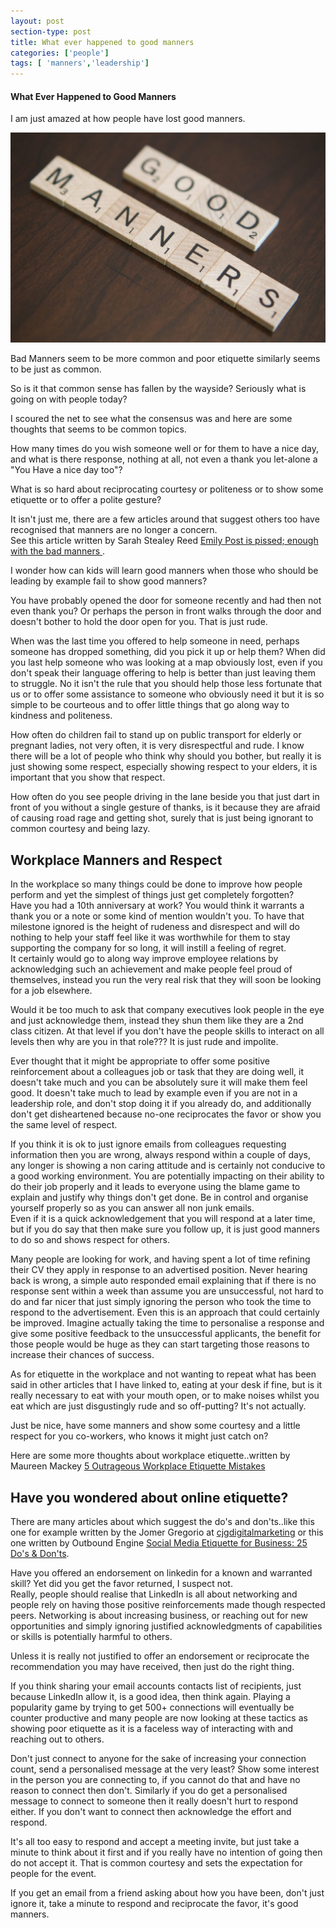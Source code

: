 ```yaml
---
layout: post
section-type: post
title: What ever happened to good manners
categories: ['people']
tags: [ 'manners','leadership']
---
```



#### What Ever Happened to Good Manners

I am just amazed at how people have lost good manners.  

![Good Manners](/img/goodmanners.jpg "Good Manners")

Bad Manners seem to be more common and poor etiquette similarly seems to be just as common. 

So is it that common sense has fallen by the wayside? Seriously what is going on with people today?

I scoured the net to see what the consensus was and here are some thoughts that seems to be common topics.

How many times do you wish someone well or for them to have a nice day, and what is there response, nothing at all, not even a thank you let-alone a "You Have a nice day too"?  

What is so hard about reciprocating courtesy or politeness or to show some etiquette or to offer a polite gesture?

It isn't just me, there are a few articles around that suggest others too have recognised that manners are no longer a concern.  
See this article written by Sarah Stealey Reed [Emily Post is pissed; enough with the bad manners
](https://relate.zendesk.com/articles/emily-post-enough-with-the-bad-manners/).

I wonder how can kids will learn good manners when those who should be leading by example fail to show good manners?

You have probably opened the door for someone recently and had then not even thank you? 
Or perhaps the person in front walks through the door and doesn't bother to hold the door open for you. That is just rude.  

When was the last time you offered to help someone in need, perhaps someone has dropped something, did you pick it up or help them? When did you last help someone who was looking at a map obviously lost, even if you don't speak their language offering to help is better than just leaving them to struggle. 
No it isn't the rule that you should help those less fortunate that us or to offer some assistance to someone who obviously need it but it is so simple to be courteous and to offer little things that go along way to kindness and politeness.  

How often do children fail to stand up on public transport for elderly or pregnant ladies, not very often, it is very disrespectful and rude.
I know there will be a lot of people who think why should you bother, but really it is just showing some respect, especially showing respect to your elders, it is important that you show that respect.  

How often do you see people driving in the lane beside you that just dart in front of you without a single gesture of thanks, is it because they are afraid of causing road rage and getting shot, surely that is just being ignorant to common courtesy and being lazy.  

## Workplace Manners and Respect  

In the workplace so many things could be done to improve how people perform and yet the simplest of things just get completely forgotten?  
Have you had a 10th anniversary at work? You would think it warrants a thank you or a note or some kind of mention wouldn't you. To have that milestone ignored is the height of rudeness and disrespect and will do nothing to help your staff feel like it was worthwhile for them to stay supporting the company for so long, it will instill a feeling of regret.  
It certainly would go to along way improve employee relations by acknowledging such an achievement and make people feel proud of themselves, instead you run the very real risk that they will soon be looking for a job elsewhere.  

Would it be too much to ask that company executives look people in the eye and just acknowledge them, instead they shun them like they are a 2nd class citizen. At that level if you don't have the people skills to interact on all levels then why are you in that role??? It is just rude and impolite. 

Ever thought that it might be appropriate to offer some positive reinforcement about a colleagues job or task that they are doing well, it doesn't take much and you can be absolutely sure it will make them feel good. It doesn't take much to lead by example even if you are not in a leadership role, and don't stop doing it if you already do, and additionally don't get disheartened because no-one reciprocates the favor or show you the same level of respect.


If you think it is ok to just ignore emails from colleagues requesting information then you are wrong, always respond within a couple of days, any longer is showing a non caring attitude and is certainly not conducive to a good working environment. You are potentially impacting on their ability to do their job properly and it leads to everyone using the blame game to explain and justify why things don't get done. Be in control and organise yourself properly so as you can answer all non junk emails.  
Even if it is a quick acknowledgement that you will respond at a later time, but if you do say that then make sure you follow up, it is just good manners to do so and shows respect for others.  

Many people are looking for work, and having spent a lot of time refining their CV they apply in response to an advertised position. 
Never hearing back is wrong, a simple auto responded email explaining that if there is no response sent within a week than assume you are unsuccessful, not hard to do and far nicer that just simply ignoring the person who took the time to respond to the advertisement.  Even this is an approach that could certainly be improved. Imagine actually taking the time to personalise a response and give some positive feedback to the unsuccessful applicants, the benefit for those people would be huge as they can start targeting those reasons to increase their chances of success.

As for etiquette in the workplace and not wanting to repeat what has been said in other articles that I have linked to, eating at your desk if fine, but is it really necessary to eat with your mouth open, or to make noises whilst you eat which are just disgustingly rude and so off-putting? It's not actually.

Just be nice, have some manners and show some courtesy and a little respect for you co-workers, who knows it might just catch on?

Here are some more thoughts about workplace etiquette..written by Maureen Mackey [5 Outrageous Workplace Etiquette Mistakes](http://www.thefiscaltimes.com/Articles/2014/08/11/5-Outrageous-Workplace-Etiquette-Mistakes)

## Have you wondered about online etiquette?

There are many articles about which suggest the do's and don'ts..like this one for example written by the Jomer Gregorio at [cjgdigitalmarketing](http://cjgdigitalmarketing.com/top-8-social-media-etiquette-for-business-infographic/) or this one written by Outbound Engine [Social Media Etiquette for Business: 25 Do's & Don'ts](http://www.outboundengine.com/blog/social-media-etiquette-for-business-25-dos-donts/).  

Have you offered an endorsement on linkedin for a known and warranted skill? Yet did you get the favor returned, I suspect not.  
Really, people should realise that LinkedIn is all about networking and people rely on having those positive reinforcements made though respected peers. Networking is about increasing business, or reaching out for new opportunities and simply ignoring justified acknowledgments of capabilities or skills is potentially harmful to others. 

Unless it is really not justified to offer an endorsement or reciprocate the recommendation you may have received, then just do the right thing. 
   
If you think sharing your email accounts contacts list of recipients, just because LinkedIn allow it, is a good idea, then think again. Playing a popularity game by trying to get 500+ connections will eventually be counter productive and many people are now looking at these tactics as showing poor etiquette as it is a faceless way of interacting with and reaching out to others.
   
Don't just connect to anyone for the sake of increasing your connection count, send a personalised message at the very least?  Show some interest in the person you are connecting to, if you cannot do that and have no reason to connect then don't.
Similarly if you do get a personalised message to connect to someone then it really doesn't hurt to respond either. If you don't want to connect then acknowledge the effort and respond.

It's all too easy to respond and accept a meeting invite, but just take a minute to think about it first and if you really have no intention of going then do not accept it.  That is common courtesy and sets the expectation for people for the event.  

If you get an email from a friend asking about how you have been, don't just ignore it, take a minute to respond and reciprocate the favor, it's good manners. 

